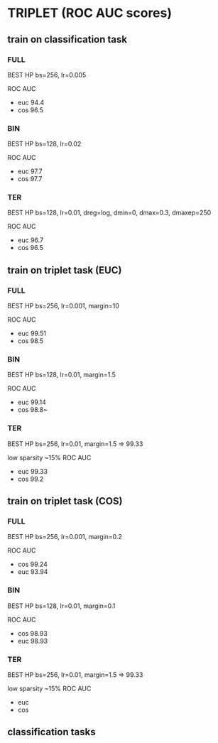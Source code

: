 # TRIPLET (ROC AUC scores)

## train on classification task

### FULL

BEST HP
bs=256, lr=0.005

ROC AUC
- euc 94.4
- cos 96.5
  
### BIN
BEST HP
bs=128, lr=0.02

ROC AUC
- euc 97.7
- cos 97.7
  
### TER
BEST HP
bs=128, lr=0.01, dreg=log, dmin=0, dmax=0.3, dmaxep=250

ROC AUC
- euc 96.7
- cos 96.5


## train on triplet task (EUC)

### FULL
BEST HP
bs=256, lr=0.001, margin=10

ROC AUC
- euc 99.51
- cos 98.5
  
### BIN
BEST HP
bs=128, lr=0.01, margin=1.5

ROC AUC
- euc 99.14
- cos 98.8~

### TER
BEST HP
bs=256, lr=0.01, margin=1.5 => 99.33

low sparsity ~15%
ROC AUC
- euc 99.33
- cos 99.2



## train on triplet task (COS)

### FULL
BEST HP
bs=256, lr=0.001, margin=0.2

ROC AUC
- cos 99.24
- euc 93.94
  
### BIN
BEST HP
bs=128, lr=0.01, margin=0.1

ROC AUC
- cos  98.93
- euc  98.93

### TER
BEST HP
bs=256, lr=0.01, margin=1.5 => 99.33

low sparsity ~15%
ROC AUC
- euc  
- cos 


## classification tasks